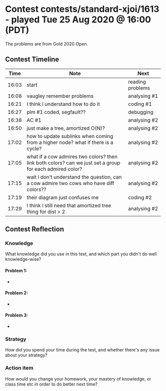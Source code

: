 # Contest contests/standard-xjoi/1613 - played Tue 25 Aug 2020 @ 16:00 (PDT)

The problems are from Gold 2020 Open.

## Contest Timeline

| Time | Note | Next |
|----|----|----|
16:03 | start | reading problems
16:08 | vaugley remember problems | analysing #1
16:21 | I think I understand how to do it | coding #1
16:27 | plm #1 coded, segfault?? | debugging
16:38 | AC #1 | analysing #2
16:50 | just make a tree, amortized O(N)? | analysing #2
17:02 | how to update sublinks when coming from a higher node? what if there is a cycle? | analysing #2
17:05 | what if a cow admires two colors? then link both colors? can we just set a group for each admired color? | analysing #2
17:15 | wait I don't understand the question, can a cow admire two cows who have diff colors?? | analysing #2
17:19 | their diagram just confuses me | coding #2
17:29 | I think I still need that amortized tree thing for dist > 2 | analysing #2

## Contest Reflection

### Knowledge
What knowledge did you use in this test, and which part you didn't do well knowledge-wise?

#### Problem 1:

-

#### Problem 2:

-

#### Problem 3:

-

### Strategy
How did you spend your time during the test, and whether there's any issue about your strategy?

### Action item
How would you change your homework, your mastery of knowledge, or class time etc in order to do better next time?
